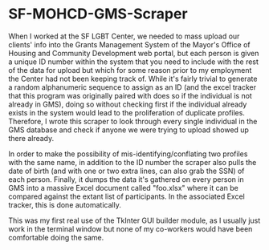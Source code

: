 # SF-MOHCD-GMS-Scraper

When I worked at the SF LGBT Center, we needed to mass upload our clients' info into the Grants Management System of the Mayor's Office of Housing and Community Development web portal, but each person is given a unique ID number within the system that you need to include with the rest of the data for upload but which for some reason prior to my employment the Center had not been keeping track of. While it's fairly trivial to generate a random alphanumeric sequence to assign as an ID (and the excel tracker that this program was originally paired with does so if the individual is not already in GMS), doing so without checking first if the individual already exists in the system would lead to the proliferation of duplicate profiles. Therefore, I wrote this scraper to look through every single individual in the GMS database and check if anyone we were trying to upload showed up there already.

In order to make the possibility of mis-identifying/conflating two profiles with the same name, in addition to the ID number the scraper also pulls the date of birth (and with one or two extra lines, can also grab the SSN) of each person. Finally, it dumps the data it's gathered on every person in GMS into a massive Excel document called "foo.xlsx" where it can be compared against the extant list of participants. In the associated Excel tracker, this is done automatically.

This was my first real use of the TkInter GUI builder module, as I usually just work in the terminal window but none of my co-workers would have been comfortable doing the same.
